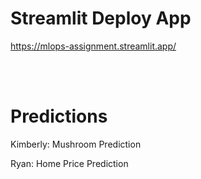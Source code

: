 # Streamlit Deploy App
https://mlops-assignment.streamlit.app/

<br><br>

# Predictions
<p>Kimberly: Mushroom Prediction</p>
<p>Ryan: Home Price Prediction</p>

